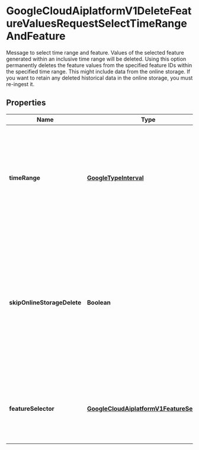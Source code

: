 

# GoogleCloudAiplatformV1DeleteFeatureValuesRequestSelectTimeRangeAndFeature

Message to select time range and feature. Values of the selected feature generated within an inclusive time range will be deleted. Using this option permanently deletes the feature values from the specified feature IDs within the specified time range. This might include data from the online storage. If you want to retain any deleted historical data in the online storage, you must re-ingest it.

## Properties

| Name | Type | Description | Notes |
|------------ | ------------- | ------------- | -------------|
|**timeRange** | [**GoogleTypeInterval**](GoogleTypeInterval.md) | Required. Select feature generated within a half-inclusive time range. The time range is lower inclusive and upper exclusive. |  [optional] |
|**skipOnlineStorageDelete** | **Boolean** | If set, data will not be deleted from online storage. When time range is older than the data in online storage, setting this to be true will make the deletion have no impact on online serving. |  [optional] |
|**featureSelector** | [**GoogleCloudAiplatformV1FeatureSelector**](GoogleCloudAiplatformV1FeatureSelector.md) | Required. Selectors choosing which feature values to be deleted from the EntityType. |  [optional] |



